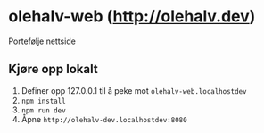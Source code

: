 # olehalv-web (http://olehalv.dev)

Portefølje nettside

## Kjøre opp lokalt
1. Definer opp 127.0.0.1 til å peke mot `olehalv-web.localhostdev`
2. `npm install`
3. `npm run dev`
4. Åpne `http://olehalv-dev.localhostdev:8080`